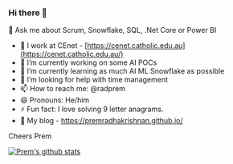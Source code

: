 ### Hi there 👋

<!--
**premradhakrishnan/premradhakrishnan** is a ✨ _special_ ✨ repository because its `README.md` (this file) appears on your GitHub profile.
-->

💬 Ask me about Scrum, Snowflake, SQL, .Net Core or Power BI

- 🏃 I work at CEnet - [https://cenet.catholic.edu.au](https://cenet.catholic.edu.au/)
- 🔭 I’m currently working on some AI POCs
- 🌱 I’m currently learning as much AI ML Snowflake as possible
- 🤔 I’m looking for help with time management
- 📫 How to reach me: @radprem
- 😄 Pronouns: He/him
- ⚡ Fun fact: I love solving 9 letter anagrams.
- 🔮 My blog - https://premradhakrishnan.github.io/

Cheers
Prem

[![Prem's github stats](https://github-readme-stats.vercel.app/api?username=premradhakrishnan&theme=dark)](https://github.com/premradhakrishnan/github-readme-stats)

